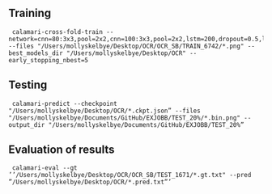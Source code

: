 
## Training 
	 calamari-cross-fold-train --network=cnn=80:3x3,pool=2x2,cnn=100:3x3,pool=2x2,lstm=200,dropout=0.5,lstm=200,dropout=0.5 --files "/Users/mollyskelbye/Desktop/OCR/OCR_SB/TRAIN_6742/*.png" --best_models_dir "/Users/mollyskelbye/Desktop/OCR" --early_stopping_nbest=5

## Testing
 
 	 calamari-predict --checkpoint "/Users/mollyskelbye/Desktop/OCR/*.ckpt.json” --files "/Users/mollyskelbye/Documents/GitHub/EXJOBB/TEST_20%/*.bin.png" --output_dir "/Users/mollyskelbye/Documents/GitHub/EXJOBB/TEST_20%”
 
## Evaluation of results

	 calamari-eval --gt ’’/Users/mollyskelbye/Desktop/OCR/OCR_SB/TEST_1671/*.gt.txt" --pred ”/Users/mollyskelbye/Desktop/OCR/*.pred.txt”’

 
